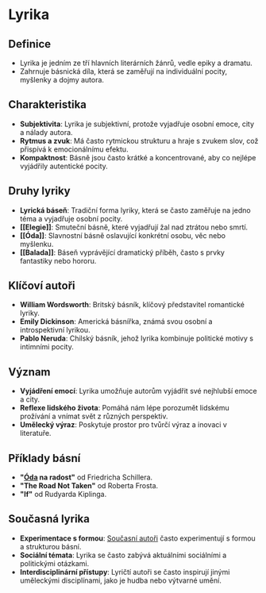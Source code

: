 # Lyrika

## Definice

- Lyrika je jedním ze tří hlavních literárních žánrů, vedle epiky a dramatu.
- Zahrnuje básnická díla, která se zaměřují na individuální pocity, myšlenky a dojmy autora.

## Charakteristika

- **Subjektivita**: Lyrika je subjektivní, protože vyjadřuje osobní emoce, city a nálady autora.
- **Rytmus a zvuk**: Má často rytmickou strukturu a hraje s zvukem slov, což přispívá k emocionálnímu efektu.
- **Kompaktnost**: Básně jsou často krátké a koncentrované, aby co nejlépe vyjádřily autentické pocity.

## Druhy lyriky

- **Lyrická báseň**: Tradiční forma lyriky, která se často zaměřuje na jedno téma a vyjadřuje osobní pocity.
- **[[Elegie]]**: Smuteční básně, které vyjadřují žal nad ztrátou nebo smrtí.
- **[[Óda]]**: Slavnostní básně oslavující konkrétní osobu, věc nebo myšlenku.
- **[[Balada]]**: Báseň vyprávějící dramatický příběh, často s prvky fantastiky nebo hororu.

## Klíčoví autoři

- **William Wordsworth**: Britský básník, klíčový představitel romantické lyriky.
- **Emily Dickinson**: Americká básnířka, známá svou osobní a introspektivní lyrikou.
- **Pablo Neruda**: Chilský básník, jehož lyrika kombinuje politické motivy s intimními pocity.

## Význam

- **Vyjádření emocí**: Lyrika umožňuje autorům vyjádřit své nejhlubší emoce a city.
- **Reflexe lidského života**: Pomáhá nám lépe porozumět lidskému prožívání a vnímat svět z různých perspektiv.
- **Umělecký výraz**: Poskytuje prostor pro tvůrčí výraz a inovaci v literatuře.

## Příklady básní

- **"[Óda](Óda.md) na radost"** od Friedricha Schillera.
- **"The Road Not Taken"** od Roberta Frosta.
- **"If"** od Rudyarda Kiplinga.

## Současná lyrika

- **Experimentace s formou**: [Současní autoři](Současní%20autoři.md) často experimentují s formou a strukturou básní.
- **Sociální témata**: Lyrika se často zabývá aktuálními sociálními a politickými otázkami.
- **Interdisciplinární přístupy**: Lyričtí autoři se často inspirují jinými uměleckými disciplínami, jako je hudba nebo výtvarné umění.